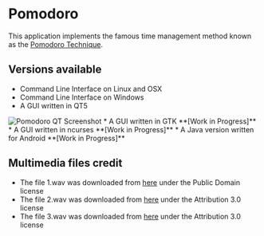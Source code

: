 # Pomodoro

This application implements the famous time management method known as the [Pomodoro Technique][1].

## Versions available

* Command Line Interface on Linux and OSX
* Command Line Interface on Windows
* A GUI written in QT5

<img src="https://cloud.githubusercontent.com/assets/1633888/10280178/458dc838-6b39-11e5-8ba4-0b38aae5138d.png" alt="Pomodoro QT Screenshot">
* A GUI written in GTK **[Work in Progress]**
* A GUI written in ncurses **[Work in Progress]**
* A Java version written for Android **[Work in Progress]**


## Multimedia files credit

* The file 1.wav was downloaded from [here][2] under the Public Domain license
* The file 2.wav was downloaded from [here][3] under the Attribution 3.0 license
* The file 3.wav was downloaded from [here][4] under the Attribution 3.0 license

[1]: https://en.wikipedia.org/wiki/Pomodoro_Technique
[2]: http://soundbible.com/1795-Electrical-Sweep.html
[3]: http://soundbible.com/1823-Winning-Triumphal-Fanfare.html
[4]: http://soundbible.com/1846-Warbling-Vireo.html
